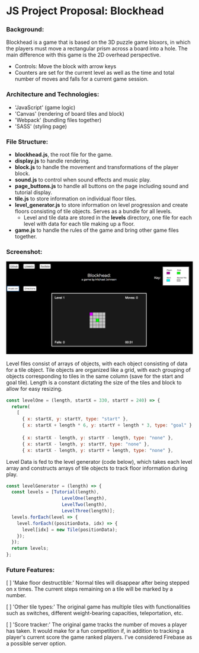# JS Project Proposal: Blockhead

### Background:

Blockhead is a game that is based on the 3D puzzle game bloxors, in which the players must move a rectangular prism across a board into a hole. The main difference with this game is the 2D overhead perspective.

- Controls: Move the block with arrow keys
- Counters are set for the current level as well as the time and total number of moves and falls for a current game session.

### Architecture and Technologies:

- 'JavaScript' (game logic)
- 'Canvas' (rendering of board tiles and block)
- 'Webpack' (bundling files together)
- 'SASS' (styling page)

### File Structure:

- **blockhead.js**, the root file for the game.
- **display.js** to handle rendering.
- **block.js** to handle the movement and transformations of the player block.
- **sound.js** to control when sound effects and music play.
- **page_buttons.js** to handle all buttons on the page including sound and tutorial display.
- **tile.js** to store information on individual floor tiles.
- **level_generator.js** to store information on level progression and create floors consisting of tile objects. Serves as a bundle for all levels.
  + Level and tile data are stored in the **levels** directory, one file for each level with data for each tile making up a floor.
- **game.js** to handle the rules of the game and bring other game files together.

### Screenshot:

![wireframe](./assets/Images/BlockHead.png)

Level files consist of arrays of objects, with each object consisting of data for a tile object. Tile objects are organized like a grid, with each grouping of objects corresponding to tiles in the same column (save for the start and goal tile). Length is a constant dictating the size of the tiles and block to allow for easy resizing.

``` JavaScript
const levelOne = (length, startX = 330, startY = 240) => {
  return(
    [
      { x: startX, y: startY, type: "start" },
      { x: startX + length * 6, y: startY + length * 3, type: "goal" },

      { x: startX - length, y: startY - length, type: "none" },
      { x: startX - length, y: startY, type: "none" },
      { x: startX - length, y: startY + length, type: "none" },
```

Level Data is fed to the level generator (code below), which takes each level array and constructs arrays of tile objects to track floor information during play.

``` JavaScript
const levelGenerator = (length) => {
  const levels = [Tutorial(length),
                     LevelOne(length),
                     LevelTwo(length),
                     LevelThree(length)];
  levels.forEach(level => {
    level.forEach((positionData, idx) => {
      level[idx] = new Tile(positionData);
    });
  });
  return levels;
};
```

### Future Features:

[ ] 'Make floor destructible:' Normal tiles will disappear after being stepped on x times. The current steps remaining on a tile will be marked by a number.

[ ] 'Other tile types:' The original game has multiple tiles with functionalities such as switches, different weight-bearing capacities, teleportation, etc.

[ ] 'Score tracker:' The original game tracks the number of moves a player has taken. It would make for a fun competition if, in addition to tracking a player's current score the game ranked players. I've considered Firebase as a possible server option.
